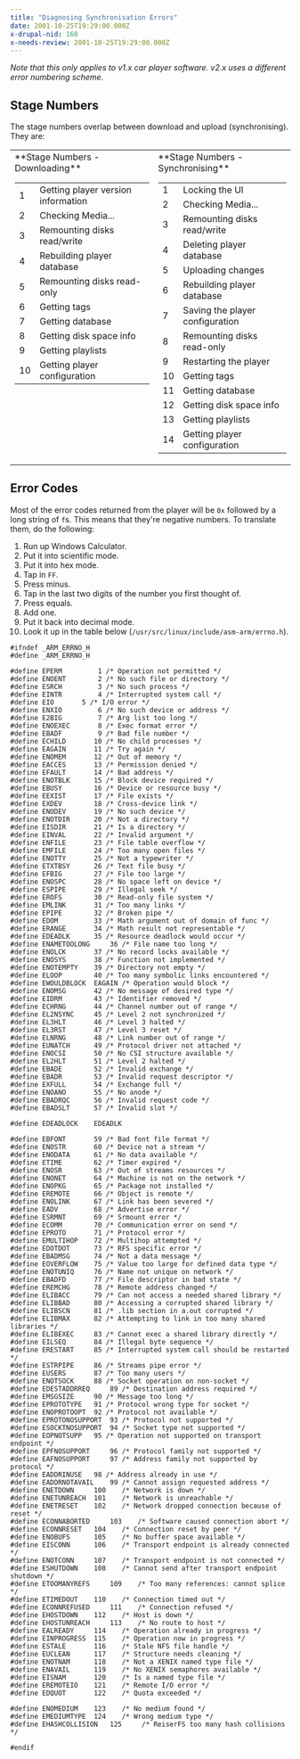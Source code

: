 ```yaml
---
title: "Diagnosing Synchronisation Errors"
date: 2001-10-25T19:29:00.000Z
x-drupal-nid: 160
x-needs-review: 2001-10-25T19:29:00.000Z
---
```

_Note that this only applies to v1.x car player software. v2.x uses a different error numbering scheme._

## Stage Numbers

The stage numbers overlap between download and upload (synchronising). They are:

<table>
<tbody>
<tr valign="top">
<td>**Stage Numbers - Downloading**
<table>
<tbody>
<tr>
<td>1</td>

<td>Getting player version information</td>

</tr>

<tr>
<td>2</td>

<td>Checking Media...</td>

</tr>

<tr>
<td>3</td>

<td>Remounting disks read/write</td>

</tr>

<tr>
<td>4</td>

<td>Rebuilding player database</td>

</tr>

<tr>
<td>5</td>

<td>Remounting disks read-only</td>

</tr>

<tr>
<td>6</td>

<td>Getting tags</td>

</tr>

<tr>
<td>7</td>

<td>Getting database</td>

</tr>

<tr>
<td>8</td>

<td>Getting disk space info</td>

</tr>

<tr>
<td>9</td>

<td>Getting playlists</td>

</tr>

<tr>
<td>10</td>

<td>Getting player configuration</td>

</tr>

</tbody>

</table>

</td>

<td>**Stage Numbers - Synchronising**
<table>
<tbody>
<tr>
<td>1</td>

<td>Locking the UI</td>

</tr>

<tr>
<td>2</td>

<td>Checking Media...</td>

</tr>

<tr>
<td>3</td>

<td>Remounting disks read/write</td>

</tr>

<tr>
<td>4</td>

<td>Deleting player database</td>

</tr>

<tr>
<td>5</td>

<td>Uploading changes</td>

</tr>

<tr>
<td>6</td>

<td>Rebuilding player database</td>

</tr>

<tr>
<td>7</td>

<td>Saving the player configuration</td>

</tr>

<tr>
<td>8</td>

<td>Remounting disks read-only</td>

</tr>

<tr>
<td>9</td>

<td>Restarting the player</td>

</tr>

<tr>
<td>10</td>

<td>Getting tags</td>

</tr>

<tr>
<td>11</td>

<td>Getting database</td>

</tr>

<tr>
<td>12</td>

<td>Getting disk space info</td>

</tr>

<tr>
<td>13</td>

<td>Getting playlists</td>

</tr>

<tr>
<td>14</td>

<td>Getting player configuration</td>

</tr>

</tbody>

</table>

</td>

</tr>

</tbody>

</table>

## Error Codes

Most of the error codes returned from the player will be `0x` followed by a long string of `f`s. This means that they're negative numbers. To translate them, do the following:

1.  Run up Windows Calculator.
2.  Put it into scientific mode.
3.  Put it into hex mode.
4.  Tap in `FF`.
5.  Press minus.
6.  Tap in the last two digits of the number you first thought of.
7.  Press equals.
8.  Add one.
9.  Put it back into decimal mode.
10.  Look it up in the table below (`/usr/src/linux/include/asm-arm/errno.h`).

    #ifndef _ARM_ERRNO_H
    #define _ARM_ERRNO_H

    #define	EPERM		  1	/* Operation not permitted */
    #define	ENOENT		  2	/* No such file or directory */
    #define	ESRCH		  3	/* No such process */
    #define	EINTR		  4	/* Interrupted system call */
    #define	EIO		  5	/* I/O error */
    #define	ENXIO		  6	/* No such device or address */
    #define	E2BIG		  7	/* Arg list too long */
    #define	ENOEXEC		  8	/* Exec format error */
    #define	EBADF		  9	/* Bad file number */
    #define	ECHILD		 10	/* No child processes */
    #define	EAGAIN		 11	/* Try again */
    #define	ENOMEM		 12	/* Out of memory */
    #define	EACCES		 13	/* Permission denied */
    #define	EFAULT		 14	/* Bad address */
    #define	ENOTBLK		 15	/* Block device required */
    #define	EBUSY		 16	/* Device or resource busy */
    #define	EEXIST		 17	/* File exists */
    #define	EXDEV		 18	/* Cross-device link */
    #define	ENODEV		 19	/* No such device */
    #define	ENOTDIR		 20	/* Not a directory */
    #define	EISDIR		 21	/* Is a directory */
    #define	EINVAL		 22	/* Invalid argument */
    #define	ENFILE		 23	/* File table overflow */
    #define	EMFILE		 24	/* Too many open files */
    #define	ENOTTY		 25	/* Not a typewriter */
    #define	ETXTBSY		 26	/* Text file busy */
    #define	EFBIG		 27	/* File too large */
    #define	ENOSPC		 28	/* No space left on device */
    #define	ESPIPE		 29	/* Illegal seek */
    #define	EROFS		 30	/* Read-only file system */
    #define	EMLINK		 31	/* Too many links */
    #define	EPIPE		 32	/* Broken pipe */
    #define	EDOM		 33	/* Math argument out of domain of func */
    #define	ERANGE		 34	/* Math result not representable */
    #define	EDEADLK		 35	/* Resource deadlock would occur */
    #define	ENAMETOOLONG	 36	/* File name too long */
    #define	ENOLCK		 37	/* No record locks available */
    #define	ENOSYS		 38	/* Function not implemented */
    #define	ENOTEMPTY	 39	/* Directory not empty */
    #define	ELOOP		 40	/* Too many symbolic links encountered */
    #define	EWOULDBLOCK	 EAGAIN	/* Operation would block */
    #define	ENOMSG		 42	/* No message of desired type */
    #define	EIDRM		 43	/* Identifier removed */
    #define	ECHRNG		 44	/* Channel number out of range */
    #define	EL2NSYNC	 45	/* Level 2 not synchronized */
    #define	EL3HLT		 46	/* Level 3 halted */
    #define	EL3RST		 47	/* Level 3 reset */
    #define	ELNRNG		 48	/* Link number out of range */
    #define	EUNATCH		 49	/* Protocol driver not attached */
    #define	ENOCSI		 50	/* No CSI structure available */
    #define	EL2HLT		 51	/* Level 2 halted */
    #define	EBADE		 52	/* Invalid exchange */
    #define	EBADR		 53	/* Invalid request descriptor */
    #define	EXFULL		 54	/* Exchange full */
    #define	ENOANO		 55	/* No anode */
    #define	EBADRQC		 56	/* Invalid request code */
    #define	EBADSLT		 57	/* Invalid slot */

    #define	EDEADLOCK	 EDEADLK

    #define	EBFONT		 59	/* Bad font file format */
    #define	ENOSTR		 60	/* Device not a stream */
    #define	ENODATA		 61	/* No data available */
    #define	ETIME		 62	/* Timer expired */
    #define	ENOSR		 63	/* Out of streams resources */
    #define	ENONET		 64	/* Machine is not on the network */
    #define	ENOPKG		 65	/* Package not installed */
    #define	EREMOTE		 66	/* Object is remote */
    #define	ENOLINK		 67	/* Link has been severed */
    #define	EADV		 68	/* Advertise error */
    #define	ESRMNT		 69	/* Srmount error */
    #define	ECOMM		 70	/* Communication error on send */
    #define	EPROTO		 71	/* Protocol error */
    #define	EMULTIHOP	 72	/* Multihop attempted */
    #define	EDOTDOT		 73	/* RFS specific error */
    #define	EBADMSG		 74	/* Not a data message */
    #define	EOVERFLOW	 75	/* Value too large for defined data type */
    #define	ENOTUNIQ	 76	/* Name not unique on network */
    #define	EBADFD		 77	/* File descriptor in bad state */
    #define	EREMCHG		 78	/* Remote address changed */
    #define	ELIBACC		 79	/* Can not access a needed shared library */
    #define	ELIBBAD		 80	/* Accessing a corrupted shared library */
    #define	ELIBSCN		 81	/* .lib section in a.out corrupted */
    #define	ELIBMAX		 82	/* Attempting to link in too many shared libraries */
    #define	ELIBEXEC	 83	/* Cannot exec a shared library directly */
    #define	EILSEQ		 84	/* Illegal byte sequence */
    #define	ERESTART	 85	/* Interrupted system call should be restarted */
    #define	ESTRPIPE	 86	/* Streams pipe error */
    #define	EUSERS		 87	/* Too many users */
    #define	ENOTSOCK	 88	/* Socket operation on non-socket */
    #define	EDESTADDRREQ	 89	/* Destination address required */
    #define	EMSGSIZE	 90	/* Message too long */
    #define	EPROTOTYPE	 91	/* Protocol wrong type for socket */
    #define	ENOPROTOOPT	 92	/* Protocol not available */
    #define	EPROTONOSUPPORT	 93	/* Protocol not supported */
    #define	ESOCKTNOSUPPORT	 94	/* Socket type not supported */
    #define	EOPNOTSUPP	 95	/* Operation not supported on transport endpoint */
    #define	EPFNOSUPPORT	 96	/* Protocol family not supported */
    #define	EAFNOSUPPORT	 97	/* Address family not supported by protocol */
    #define	EADDRINUSE	 98	/* Address already in use */
    #define	EADDRNOTAVAIL	 99	/* Cannot assign requested address */
    #define	ENETDOWN	 100	/* Network is down */
    #define	ENETUNREACH	 101	/* Network is unreachable */
    #define	ENETRESET	 102	/* Network dropped connection because of reset */
    #define	ECONNABORTED	 103	/* Software caused connection abort */
    #define	ECONNRESET	 104	/* Connection reset by peer */
    #define	ENOBUFS		 105	/* No buffer space available */
    #define	EISCONN		 106	/* Transport endpoint is already connected */
    #define	ENOTCONN	 107	/* Transport endpoint is not connected */
    #define	ESHUTDOWN	 108	/* Cannot send after transport endpoint shutdown */
    #define	ETOOMANYREFS	 109	/* Too many references: cannot splice */
    #define	ETIMEDOUT	 110	/* Connection timed out */
    #define	ECONNREFUSED	 111	/* Connection refused */
    #define	EHOSTDOWN	 112	/* Host is down */
    #define	EHOSTUNREACH	 113	/* No route to host */
    #define	EALREADY	 114	/* Operation already in progress */
    #define	EINPROGRESS	 115	/* Operation now in progress */
    #define	ESTALE		 116	/* Stale NFS file handle */
    #define	EUCLEAN		 117	/* Structure needs cleaning */
    #define	ENOTNAM		 118	/* Not a XENIX named type file */
    #define	ENAVAIL		 119	/* No XENIX semaphores available */
    #define	EISNAM		 120	/* Is a named type file */
    #define	EREMOTEIO	 121	/* Remote I/O error */
    #define	EDQUOT		 122	/* Quota exceeded */

    #define	ENOMEDIUM	 123	/* No medium found */
    #define	EMEDIUMTYPE	 124	/* Wrong medium type */
    #define	EHASHCOLLISION   125     /* ReiserFS too many hash collisions */

    #endif